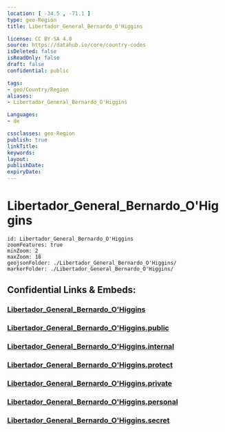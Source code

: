 ```yaml
---
location: [ -34.5 , -71.1 ] 
type: geo-Region
title: Libertador_General_Bernardo_O'Higgins

license: CC BY-SA 4.0
source: https://datahub.io/core/country-codes
isDeleted: false
isReadOnly: false
draft: false
confidential: public

tags:
- geo/Country/Region
aliases:
- Libertador_General_Bernardo_O'Higgins

Languages:
- de

cssclasses: geo-Region
publish: true
linkTitle: 
keywords: 
layout: 
publishDate: 
expiryDate: 
---
```


# Libertador_General_Bernardo_O'Higgins

```leaflet
id: Libertador_General_Bernardo_O'Higgins
zoomFeatures: true 
minZoom: 2 
maxZoom: 18
geojsonFolder: ./Libertador_General_Bernardo_O'Higgins/
markerFolder: ./Libertador_General_Bernardo_O'Higgins/
```


## Confidential Links & Embeds: 

### [Libertador_General_Bernardo_O'Higgins](/_Standards/Earth/Continent/America~South/Chile/regions~Chile/Libertador_General_Bernardo_O'Higgins.md) 

### [Libertador_General_Bernardo_O'Higgins.public](/_public/Earth/Continent/America~South/Chile/regions~Chile/Libertador_General_Bernardo_O'Higgins.public.md) 

### [Libertador_General_Bernardo_O'Higgins.internal](/_internal/Earth/Continent/America~South/Chile/regions~Chile/Libertador_General_Bernardo_O'Higgins.internal.md) 

### [Libertador_General_Bernardo_O'Higgins.protect](/_protect/Earth/Continent/America~South/Chile/regions~Chile/Libertador_General_Bernardo_O'Higgins.protect.md) 

### [Libertador_General_Bernardo_O'Higgins.private](/_private/Earth/Continent/America~South/Chile/regions~Chile/Libertador_General_Bernardo_O'Higgins.private.md) 

### [Libertador_General_Bernardo_O'Higgins.personal](/_personal/Earth/Continent/America~South/Chile/regions~Chile/Libertador_General_Bernardo_O'Higgins.personal.md) 

### [Libertador_General_Bernardo_O'Higgins.secret](/_secret/Earth/Continent/America~South/Chile/regions~Chile/Libertador_General_Bernardo_O'Higgins.secret.md)

